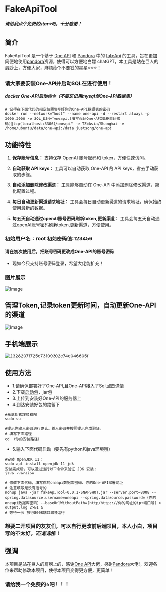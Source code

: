 # FakeApiTool
##### 请给我点个免费的star⭐吧，十分感谢！
## 简介

FakeApiTool 是一个基于 [One API](https://github.com/songquanpeng/one-api) 和 [Pandora](https://ai.fakeopen.com/) 中的 [fakeApi](https://ai.fakeopen.com/) 的工具，旨在更加简便地使用[pandora](https://ai.fakeopen.com/)资源，使得可以方便地白嫖 chatGPT，本工具是站在巨人的肩膀上，方便大家，麻烦给个不要钱的星星⭐⭐⭐！

### 请大家要安装One-API并启动SQL在进行使用！
##### docker One-API启动命令（不要忘记用mysql创One-API数据表）
```
# 记得在下面代码的指定位置填写好你的One-API数据表的密码
docker run --network="host" --name one-api -d --restart always -p 3000:3000 -e SQL_DSN="oneapi:(填写你的One-API数据表的密码)@tcp(localhost:3306)/oneapi" -e TZ=Asia/Shanghai -v /home/ubuntu/data/one-api:/data justsong/one-api 
```

## 功能特性

1. **保存账号信息：** 支持保存 OpenAI 账号密码和 token，方便快速访问。

2. **自动获取 API keys：** 工具可以自动获取 One-API 的 API keys，省去手动获取的步骤。

3. **自动添加删除修改渠道：** 工具能够自动在 One-API 中添加删除修改渠道，简化配置过程。

4. **每日自动更新渠道请求地址：** 工具会每日自动更新渠道的请求地址，确保始终使用最新的数据。

5. **每五天自动通过openAI账号密码刷新token,更新渠道：** 工具会每五天自动通过openAI账号密码刷新token,更新渠道，方便使用。

### 初始用户名：root 初始密码值:123456

#### 请在初次使用后，把账号密码更改成One-API的账号密码

- 现如今只支持账号密码登录，希望大佬能扩充！

### 图片展示
![Image](image/login.png)

## 管理Token,记录token更新时间，自动更新One-API的渠道
![Image](image/home.png)

## 手机端展示
![2328207f725c73109302c74e046605f](https://github.com/Yanyutin753/fakeApiTool-One-API/assets/132346501/ac4eebdc-7e9a-49f9-bfa2-6fef077f929d)


## 使用方法
- 1.请确保部署好了One-API,且One-API接入了Sql,点击[详情](https://github.com/songquanpeng/one-api)
- 2.下载[启动包](https://github.com/Yanyutin753/fakeApiTool-One-API/tree/main/simplyDeploy)，jar包
- 3.上传到安装好One-API的服务器上
- 4.到达安装好包的路径下
```
#先拿到管理员权限
sudo su -

#提示你输入密码进行确认。输入密码并按照提示完成验证。
# 填写下面路径
cd （你的安装路径）
```
- 5.输入下面代码启动（要先有python和java环境哦）
```
#安装 OpenJDK 11：
sudo apt install openjdk-11-jdk
安装完成后，可以通过运行以下命令来验证 JDK 安装：
java -version

# 修改下面代码，填写你的oneapi数据库密码、你的One-API部署网址
# 注意填写是没有括号的
nohup java -jar fakeApiTool-0.0.1-SNAPSHOT.jar --server.port=8008 --spring.datasource.username=oneapi --spring.datasource.password=（你的oneapi数据库密码）--baseUrlWithoutPath=(http/https://你的网址的ip+端口号) > output.log 2>&1 &
# 等待一会 放行8008端口即可运行
```

### 想要二开项目的友友们，可以自行更改前后端项目，本人小白，项目写的不太好，还请谅解！

## 强调
本项目是站在巨人的肩膀上的，感谢[One API](https://github.com/songquanpeng/)大佬，感谢[Pandora](https://ai.fakeopen.com/)大佬!，欢迎各位来帮助修改本项目，使得本项目变得更方便，更简单！

### 请给我一个免费的⭐吧！！！
